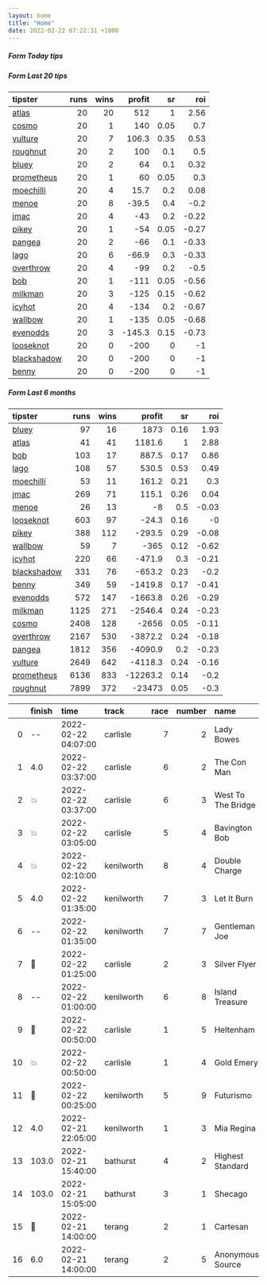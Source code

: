 ```yaml
---   
layout: home  
title: "Home"   
date: 2022-02-22 07:22:31 +1000  
---   
```



##### Form Today tips   

##### Form Last 20 tips   

| tipster                                                         |   runs |   wins |   profit |   sr |   roi |
|:----------------------------------------------------------------|-------:|-------:|---------:|-----:|------:|
| [atlas](https://mrwayneo.github.io/tips/atlas.html)             |     20 |     20 |    512   | 1    |  2.56 |
| [cosmo](https://mrwayneo.github.io/tips/cosmo.html)             |     20 |      1 |    140   | 0.05 |  0.7  |
| [vulture](https://mrwayneo.github.io/tips/vulture.html)         |     20 |      7 |    106.3 | 0.35 |  0.53 |
| [roughnut](https://mrwayneo.github.io/tips/roughnut.html)       |     20 |      2 |    100   | 0.1  |  0.5  |
| [bluey](https://mrwayneo.github.io/tips/bluey.html)             |     20 |      2 |     64   | 0.1  |  0.32 |
| [prometheus](https://mrwayneo.github.io/tips/prometheus.html)   |     20 |      1 |     60   | 0.05 |  0.3  |
| [moechilli](https://mrwayneo.github.io/tips/moechilli.html)     |     20 |      4 |     15.7 | 0.2  |  0.08 |
| [menoe](https://mrwayneo.github.io/tips/menoe.html)             |     20 |      8 |    -39.5 | 0.4  | -0.2  |
| [jmac](https://mrwayneo.github.io/tips/jmac.html)               |     20 |      4 |    -43   | 0.2  | -0.22 |
| [pikey](https://mrwayneo.github.io/tips/pikey.html)             |     20 |      1 |    -54   | 0.05 | -0.27 |
| [pangea](https://mrwayneo.github.io/tips/pangea.html)           |     20 |      2 |    -66   | 0.1  | -0.33 |
| [lago](https://mrwayneo.github.io/tips/lago.html)               |     20 |      6 |    -66.9 | 0.3  | -0.33 |
| [overthrow](https://mrwayneo.github.io/tips/overthrow.html)     |     20 |      4 |    -99   | 0.2  | -0.5  |
| [bob](https://mrwayneo.github.io/tips/bob.html)                 |     20 |      1 |   -111   | 0.05 | -0.56 |
| [milkman](https://mrwayneo.github.io/tips/milkman.html)         |     20 |      3 |   -125   | 0.15 | -0.62 |
| [icyhot](https://mrwayneo.github.io/tips/icyhot.html)           |     20 |      4 |   -134   | 0.2  | -0.67 |
| [wallbow](https://mrwayneo.github.io/tips/wallbow.html)         |     20 |      1 |   -135   | 0.05 | -0.68 |
| [evenodds](https://mrwayneo.github.io/tips/evenodds.html)       |     20 |      3 |   -145.3 | 0.15 | -0.73 |
| [looseknot](https://mrwayneo.github.io/tips/looseknot.html)     |     20 |      0 |   -200   | 0    | -1    |
| [blackshadow](https://mrwayneo.github.io/tips/blackshadow.html) |     20 |      0 |   -200   | 0    | -1    |
| [benny](https://mrwayneo.github.io/tips/benny.html)             |     20 |      0 |   -200   | 0    | -1    |

##### Form Last 6 months   

| tipster                                                         |   runs |   wins |   profit |   sr |   roi |
|:----------------------------------------------------------------|-------:|-------:|---------:|-----:|------:|
| [bluey](https://mrwayneo.github.io/tips/bluey.html)             |     97 |     16 |   1873   | 0.16 |  1.93 |
| [atlas](https://mrwayneo.github.io/tips/atlas.html)             |     41 |     41 |   1181.6 | 1    |  2.88 |
| [bob](https://mrwayneo.github.io/tips/bob.html)                 |    103 |     17 |    887.5 | 0.17 |  0.86 |
| [lago](https://mrwayneo.github.io/tips/lago.html)               |    108 |     57 |    530.5 | 0.53 |  0.49 |
| [moechilli](https://mrwayneo.github.io/tips/moechilli.html)     |     53 |     11 |    161.2 | 0.21 |  0.3  |
| [jmac](https://mrwayneo.github.io/tips/jmac.html)               |    269 |     71 |    115.1 | 0.26 |  0.04 |
| [menoe](https://mrwayneo.github.io/tips/menoe.html)             |     26 |     13 |     -8   | 0.5  | -0.03 |
| [looseknot](https://mrwayneo.github.io/tips/looseknot.html)     |    603 |     97 |    -24.3 | 0.16 | -0    |
| [pikey](https://mrwayneo.github.io/tips/pikey.html)             |    388 |    112 |   -293.5 | 0.29 | -0.08 |
| [wallbow](https://mrwayneo.github.io/tips/wallbow.html)         |     59 |      7 |   -365   | 0.12 | -0.62 |
| [icyhot](https://mrwayneo.github.io/tips/icyhot.html)           |    220 |     66 |   -471.9 | 0.3  | -0.21 |
| [blackshadow](https://mrwayneo.github.io/tips/blackshadow.html) |    331 |     76 |   -653.2 | 0.23 | -0.2  |
| [benny](https://mrwayneo.github.io/tips/benny.html)             |    349 |     59 |  -1419.8 | 0.17 | -0.41 |
| [evenodds](https://mrwayneo.github.io/tips/evenodds.html)       |    572 |    147 |  -1663.8 | 0.26 | -0.29 |
| [milkman](https://mrwayneo.github.io/tips/milkman.html)         |   1125 |    271 |  -2546.4 | 0.24 | -0.23 |
| [cosmo](https://mrwayneo.github.io/tips/cosmo.html)             |   2408 |    128 |  -2656   | 0.05 | -0.11 |
| [overthrow](https://mrwayneo.github.io/tips/overthrow.html)     |   2167 |    530 |  -3872.2 | 0.24 | -0.18 |
| [pangea](https://mrwayneo.github.io/tips/pangea.html)           |   1812 |    356 |  -4090.9 | 0.2  | -0.23 |
| [vulture](https://mrwayneo.github.io/tips/vulture.html)         |   2649 |    642 |  -4118.3 | 0.24 | -0.16 |
| [prometheus](https://mrwayneo.github.io/tips/prometheus.html)   |   6136 |    833 | -12263.2 | 0.14 | -0.2  |
| [roughnut](https://mrwayneo.github.io/tips/roughnut.html)       |   7899 |    372 | -23473   | 0.05 | -0.3  |

|    | finish            | time                | track      |   race |   number | name               |   odds | tipster             |
|---:|:------------------|:--------------------|:-----------|-------:|---------:|:-------------------|-------:|:--------------------|
|  0 | --                | 2022-02-22 04:07:00 | carlisle   |      7 |        2 | Lady Bowes         |   6    | vulture             |
|  1 | 4.0               | 2022-02-22 03:37:00 | carlisle   |      6 |        2 | The Con Man        |   7.5  | pangea,icyhot       |
|  2 | :boom:            | 2022-02-22 03:37:00 | carlisle   |      6 |        3 | West To The Bridge |   2    | evenodds,overthrow  |
|  3 | :boom:            | 2022-02-22 03:05:00 | carlisle   |      5 |        4 | Bavington Bob      |   2.8  | overthrow           |
|  4 | :boom:            | 2022-02-22 02:10:00 | kenilworth |      8 |        4 | Double Charge      |   4.8  | vulture             |
|  5 | 4.0               | 2022-02-22 01:35:00 | kenilworth |      7 |        3 | Let It Burn        |   4.8  | milkman             |
|  6 | --                | 2022-02-22 01:35:00 | kenilworth |      7 |        7 | Gentleman Joe      |   4.8  | vulture             |
|  7 | :2nd_place_medal: | 2022-02-22 01:25:00 | carlisle   |      2 |        3 | Silver Flyer       |   2.15 | evenodds,milkman    |
|  8 | --                | 2022-02-22 01:00:00 | kenilworth |      6 |        8 | Island Treasure    |   8    | milkman             |
|  9 | :3rd_place_medal: | 2022-02-22 00:50:00 | carlisle   |      1 |        5 | Heltenham          |   2.6  | overthrow           |
| 10 | :boom:            | 2022-02-22 00:50:00 | carlisle   |      1 |        4 | Gold Emery         |   3.8  | overthrow           |
| 11 | :2nd_place_medal: | 2022-02-22 00:25:00 | kenilworth |      5 |        9 | Futurismo          |   3.7  | looseknot           |
| 12 | 4.0               | 2022-02-21 22:05:00 | kenilworth |      1 |        3 | Mia Regina         |   5.5  | looseknot           |
| 13 | 103.0             | 2022-02-21 15:40:00 | bathurst   |      4 |        2 | Highest Standard   |   8.5  | looseknot           |
| 14 | 103.0             | 2022-02-21 15:05:00 | bathurst   |      3 |        1 | Shecago            |   5    | vulture             |
| 15 | :3rd_place_medal: | 2022-02-21 14:00:00 | terang     |      2 |        1 | Cartesan           |   5.5  | overthrow,looseknot |
| 16 | 6.0               | 2022-02-21 14:00:00 | terang     |      2 |        5 | Anonymous Source   |   5.5  | looseknot           |